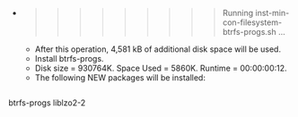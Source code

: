 * >>>>>>>>> Running inst-min-con-filesystem-btrfs-progs.sh ...
  * After this operation, 4,581 kB of additional disk space will be used.
  * Install btrfs-progs.
  * Disk size = 930764K. Space Used = 5860K. Runtime = 00:00:00:12.
  * The following NEW packages will be installed:
  ```bash
btrfs-progs liblzo2-2
  ```
